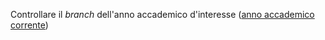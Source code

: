 Controllare il _branch_ dell'anno accademico d'interesse ([anno accademico corrente](https://github.com/tonellotto/hpsa/tree/aa1819/))
